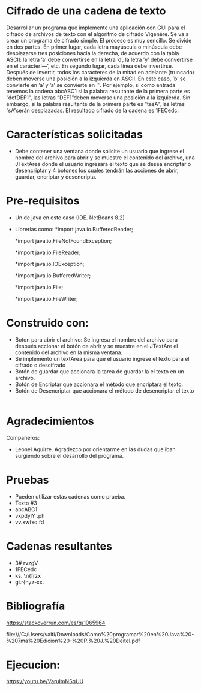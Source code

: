 # Cifrado de una cadena de texto
Desarrollar un programa que implemente una aplicación con GUI para el cifrado de archivos de texto con el algoritmo de cifrado Vigenère. Se va a crear un programa de cifrado simple. El proceso es muy sencillo. Se divide en dos partes. En primer lugar, cada letra mayúscula o minúscula debe desplazarse tres posiciones hacia la derecha, de acuerdo con la tabla ASCII: la letra ’a’ debe convertirse en la letra ’d’, la letra ’y’ debe convertirse en el carácter’—’, etc. En segundo lugar, cada línea debe invertirse. Después de invertir, todos los caracteres de la mitad en adelante (truncado) deben moverse una posición a la izquierda en ASCII. En este caso, ’b’ se convierte en ’a’ y ’a’ se convierte en ’‘’. Por ejemplo, si como entrada tenemos la cadena abcABC1 si la palabra resultante de la primera parte es ”defDEF1”, las letras ”DEF1”deben moverse una posición a la izquierda. Sin embargo, si la palabra resultante de la primera parte es ”tesA”, las letras ”sA”serán desplazadas. El resultado cifrado de la cadena es 1FECedc.

# Características solicitadas 
- Debe contener una ventana donde solicite un usuario que ingrese el nombre del archivo
para abrir y se muestre el contenido del archivo, una JTextArea donde el usuario ingresara
el texto que se desea encriptar o desencriptar y 4 botones los cuales tendrán las acciones 
de abrir, guardar, encriptar y desencripta.

# Pre-requisitos 
- Un de java en este caso (IDE. NetBeans 8.2) 
- Librerías como:
   *import java.io.BufferedReader;   

   *import java.io.FileNotFoundException;

   *import java.io.FileReader;

   *import java.io.IOException;

   *import java.io.BufferedWriter;

   *import java.io.File;

   *import java.io.FileWriter;

# Construido con:
- Boton para abrir el archivo:
Se ingresa el nombre del archivo para después accionar el botón de abrir y se muestre en el
JTextAre el contenido del archivo en la misma ventana.
- Se implemento un textArea para que el usuario ingrese el texto para el cifrado o descifrado
- Botón de guardar que accionara la tarea de guardar la el texto en un archivo.
- Botón de Encriptar que accionara el método que encriptara el texto.
- Botón de Desencriptar que accionara el método de desencriptar el texto .
# Agradecimientos
Compañeros:
- Leonel Aguirre.
Agradezco por orientarme en las dudas que iban surgiendo sobre el desarrollo del programa.

# Pruebas
- Pueden utilizar estas cadenas como prueba.
- Texto #3
- abcABC1
- vxpdylY .ph
- vv.xwfxo.fd
# Cadenas resultantes
- 3# rvzgV
- 1FECedc
- ks. \n{frzx
- gi.r{hyz-xx.

# Bibliografía
https://stackoverrun.com/es/q/1065964

file:///C:/Users/valti/Downloads/Como%20programar%20en%20Java%20-%207ma%20Edicion%20-%20P.%20J.%20Deitel.pdf

# Ejecucion:
https://youtu.be/VaruImNSqUU


